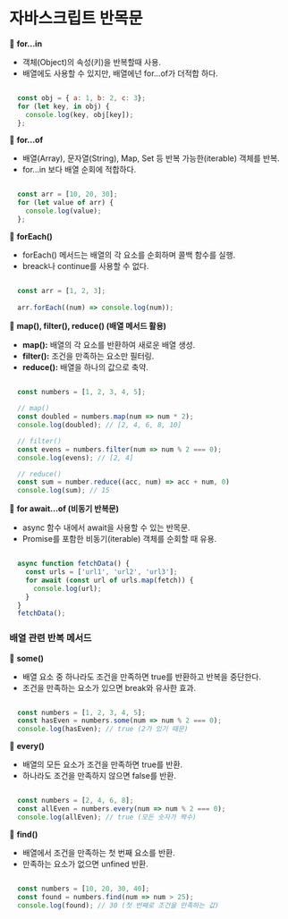 # 자바스크립트 반목문

  📌 **for...in**  
  - 객체(Object)의 속성(키)을 반복할때 사용.  
  - 배열에도 사용할 수 있지만, 배열에넌 for...of가 더적합 하다.  
  
  ```javascript
  
    const obj = { a: 1, b: 2, c: 3};
    for (let key, in obj) {
      console.log(key, obj[key]);
    };

  ```  

  📌 **for...of**  
   - 배열(Array), 문자열(String), Map, Set 등 반복 가능한(iterable) 객체를 반복.  
   - for...in 보다 배열 순회에 적합하다.  

  ```javascript

    const arr = [10, 20, 30];
    for (let value of arr) {
      console.log(value);
    };

  ```  

  📌 **forEach()**  
  - forEach() 메서드는 배열의 각 요소를 순회하며 콜백 함수를 실행.  
  - breack나 continue를 사용할 수 없다.  

  ```javascript

    const arr = [1, 2, 3];
    
    arr.forEach((num) => console.log(num));

  ``` 

  📌 **map(), filter(), reduce() (배열 메서드 활용)**   
  - **map():** 배열의 각 요소를 반환하여 새로운 배열 생성.  
  - **filter():** 조건을 만족하는 요소만 필터링.  
  - **reduce():** 배열을 하나의 값으로 축약.  

  ```javascript

    const numbers = [1, 2, 3, 4, 5];
    
    // map()
    const doubled = numbers.map(num => num * 2);
    console.log(doubled); // [2, 4, 6, 8, 10]

    // filter()
    const evens = numbers.filter(num => num % 2 === 0);
    console.log(evens); // [2, 4]

    // reduce()
    const sum = number.reduce((acc, num) => acc + num, 0)
    console.log(sum); // 15

  ```  

  📌 **for await...of (비동기 반복문)**    
  - async 함수 내에서 await을 사용할 수 있는 반목문.  
  - Promise를 포함한 비동기(iterable) 객체를 순회할 때 유용.  
  
  ```javascript

    async function fetchData() {
      const urls = ['url1', 'url2', 'url3'];
      for await (const url of urls.map(fetch)) {
        console.log(url);
      }
    }
    fetchData();

  ```  

  ### 배열 관련 반복 메서드  

  📌 **some()**  
  - 배열 요소 중 하나라도 조건을 만족하면 true를 반환하고 반복을 중단한다.  
  - 조건을 만족하는 요소가 있으면 break와 유사한 효과.  

  ```javascript

    const numbers = [1, 2, 3, 4, 5];
    const hasEven = numbers.some(num => num % 2 === 0);
    console.log(hasEven); // true (2가 있기 때문)

  ```

  📌 **every()**  
  - 배열의 모든 요소가 조건을 만족하면 true를 반환.  
  - 하나라도 조건을 만족하지 않으면 false를 반환.  

  ```javascript

    const numbers = [2, 4, 6, 8];
    const allEven = numbers.every(num => num % 2 === 0);
    console.log(allEven); // true (모든 숫자가 짝수)

  ```  

  📌 **find()**  
  - 배열에서 조건을 만족하는 첫 번째 요소를 반환.  
  - 만족하는 요소가 없으면 unfined 반환.  

  ```javascript

    const numbers = [10, 20, 30, 40];
    const found = numbers.find(num => num > 25);
    console.log(found); // 30 (첫 번째로 조건을 만족하는 값)

  ```       
